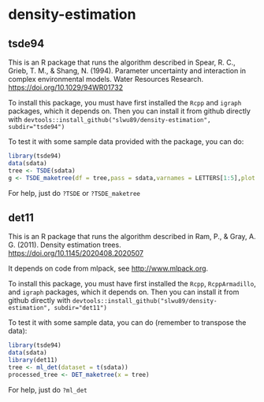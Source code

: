 # density-estimation

## tsde94

This is an R package that runs the algorithm described in Spear, R. C., Grieb, T. M., & Shang, N. (1994). Parameter uncertainty and interaction in complex environmental models. Water Resources Research. https://doi.org/10.1029/94WR01732

To install this package, you must have first installed the `Rcpp` and `igraph` packages, which it depends on.  Then you can install it from github directly with `devtools::install_github("slwu89/density-estimation", subdir="tsde94")`

To test it with some sample data provided with the package, you can do:

```R
library(tsde94)
data(sdata)
tree <- TSDE(sdata)
g <- TSDE_maketree(df = tree,pass = sdata,varnames = LETTERS[1:5],plot = TRUE)
```

For help, just do `?TSDE` or `?TSDE_maketree`

## det11

This is an R package that runs the algorithm described in Ram, P., & Gray, A. G. (2011). Density estimation trees. https://doi.org/10.1145/2020408.2020507

It depends on code from mlpack, see http://www.mlpack.org.

To install this package, you must have first installed the `Rcpp`, `RcppArmadillo`, and `igraph` packages, which it depends on. Then you can install it from github directly with `devtools::install_github("slwu89/density-estimation", subdir="det11")`

To test it with some sample data, you can do (remember to transpose the data):

```R
library(tsde94)
data(sdata)
library(det11)
tree <- ml_det(dataset = t(sdata))
processed_tree <- DET_maketree(x = tree)
```

For help, just do `?ml_det`

